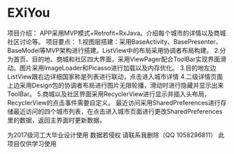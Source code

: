 # EXiYou
项目介绍：
  APP采用MVP模式+Retrofit+RxJava。介绍每个城市的详情以及商城社区讨论等。
项目要点：
1.视图层搭建：采用BaseActivity、BasePresenter、BaseModel等MVP架构进行搭建。ListView中的布局采用协调者布局构建。
2.分为首页、目的地、商城和社区四大界面，采用ViewPager配合ToolBar实现界面滑动。图片采用ImageLoader和Picasso进行加载以及内存优化。
3.目的地左边ListView跟右边详细国家称是列表进行联动，点击进入城市详情
4.二级详情页面上边采用Design包的协调者布局进行图片无限轮播，滑动时进行隐藏并显示出来ToolBar。
5.商城以及社区界面采用RecyclerView进行显示并插入头布局，RecyclerView的点击事件需要自定义。
最近访问采用SharedPreferences进行存储最近访问的四个城市列表，在点击进入城市页面进行更改SharedPreferences里的数据，返回主界面时更新数据。


为2017级河工大毕业设计使用 数据若侵权 请联系我删除（QQ 1058296811）
此项目仅供学习使用
